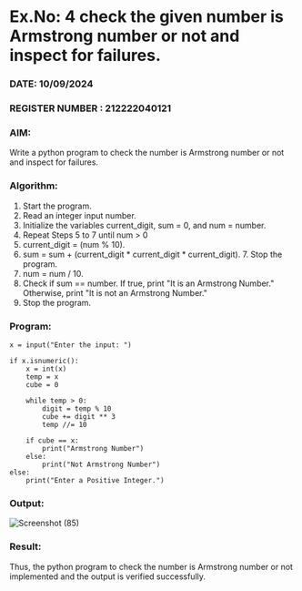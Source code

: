 # Ex.No: 4 check the given number is Armstrong number or not and inspect for failures.
### DATE: 10/09/2024                                                                      
### REGISTER NUMBER : 212222040121
### AIM: 
Write a python program to check the number is Armstrong number or not and inspect for failures.

### Algorithm:
1.  Start the program.
2.	Read an integer input number.
3.	Initialize the variables current_digit, sum = 0, and num = number.
4.	Repeat Steps 5 to 7 until num > 0
5.	current_digit = (num % 10).
6.	sum = sum + (current_digit * current_digit * current_digit). 7. Stop the program.
7.	num = num / 10.
8.	Check if sum == number. If true, print "It is an Armstrong Number." Otherwise, print "It is not an Armstrong Number."
9.	Stop the program.

### Program:
```
x = input("Enter the input: ")

if x.isnumeric():
    x = int(x)
    temp = x
    cube = 0

    while temp > 0:
        digit = temp % 10
        cube += digit ** 3
        temp //= 10

    if cube == x:
        print("Armstrong Number")
    else:
        print("Not Armstrong Number")
else:
    print("Enter a Positive Integer.")

```

### Output:



![Screenshot (85)](https://github.com/user-attachments/assets/1272df3c-9f25-4697-a334-05ee00764983)


### Result:
Thus, the python program to check the number is Armstrong number or not implemented and the output is verified successfully.
